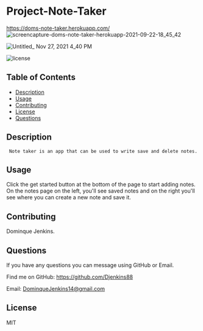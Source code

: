 # Project-Note-Taker
  https://doms-note-taker.herokuapp.com/
  ![screencapture-doms-note-taker-herokuapp-2021-09-22-18_45_42](https://user-images.githubusercontent.com/81633522/134529194-e3144136-b663-4d46-b289-9f404745d47e.png)

  ![Untitled_ Nov 27, 2021 4_40 PM](https://user-images.githubusercontent.com/81633522/143722443-96c729b2-35c1-4dca-b951-b5302265383a.gif)


  ![license](https://img.shields.io/badge/License-MIT-brightgreen)

 ## Table of Contents
 * [Description](#Description)
 * [Usage](#Usage)
 * [Contributing](#Contributing)
 * [License](#License)
 * [Questions](#Questions)

 ## Description
     Note taker is an app that can be used to write save and delete notes.
        
  ## Usage
 Click the get started button at the bottom of the page to start adding notes. On the notes page on the left, you'll see saved notes and on the right you'll see where you can create a new note and save it. 

 ## Contributing
 Dominque Jenkins.

 ## Questions
 If you have any questions you can message using GitHub or Email.
 
 Find me on GitHub: https://github.com/Djenkins88

 Email: DominqueJenkins14@gmail.com

 ## License
 MIT
